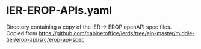 # IER-EROP-APIs.yaml

Directory containing a copy of the IER -> EROP openAPI spec files.  
Copied from https://github.com/cabinetoffice/ierds/tree/eip-master/middle-tier/erop-api/src/erop-api-spec
